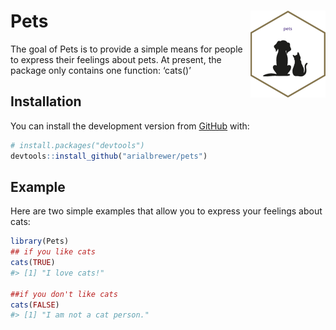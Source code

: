 
<!-- README.md is generated from README.Rmd. Please edit that file -->

# Pets <img src="man/figures/logo.png" align="right" alt="" width="120" />

The goal of Pets is to provide a simple means for people to express
their feelings about pets. At present, the package only contains one
function: ‘cats()’

## Installation

You can install the development version from
[GitHub](https://github.com/) with:

``` r
# install.packages("devtools")
devtools::install_github("arialbrewer/pets")
```

## Example

Here are two simple examples that allow you to express your feelings
about cats:

``` r
library(Pets)
## if you like cats
cats(TRUE)
#> [1] "I love cats!"

##if you don't like cats
cats(FALSE)
#> [1] "I am not a cat person."
```
